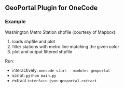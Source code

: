 ## GeoPortal Plugin for OneCode

### Example
Washington Metro Station shpfile (courtesy of Mapbox).
1. loads shpfile and plot
2. filter stations with metro line matching the given color
3. plot and output filtered shpfile

Run:
* interactively: `onecode-start --modules geoportal`
* script: `python main.py`
* extract `interface.json`: `geoportal-extract`

